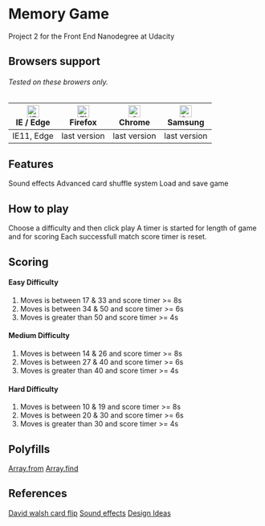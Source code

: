 # Memory Game
Project 2 for the Front End Nanodegree at Udacity
## Browsers support
###### Tested on these browers only.
| [<img src="https://raw.githubusercontent.com/alrra/browser-logos/master/src/edge/edge_48x48.png" alt="IE / Edge" width="24px" height="24px" />](http://godban.github.io/browsers-support-badges/)</br>IE / Edge | [<img src="https://raw.githubusercontent.com/alrra/browser-logos/master/src/firefox/firefox_48x48.png" alt="Firefox" width="24px" height="24px" />](http://godban.github.io/browsers-support-badges/)</br>Firefox | [<img src="https://raw.githubusercontent.com/alrra/browser-logos/master/src/chrome/chrome_48x48.png" alt="Chrome" width="24px" height="24px" />](http://godban.github.io/browsers-support-badges/)</br>Chrome | [<img src="https://raw.githubusercontent.com/alrra/browser-logos/master/src/samsung-internet/samsung-internet_48x48.png" alt="Samsung" width="24px" height="24px" />](http://godban.github.io/browsers-support-badges/)</br>Samsung |
| --------- | --------- | --------- | --------- |
| IE11, Edge| last version| last version| last version
## Features
Sound effects
Advanced card shuffle system
Load and save game

## How to play
Choose a difficulty and then click play
A timer is started for length of game and for scoring
Each successfull match score timer is reset.
## Scoring
#### Easy Difficulty
1. Moves is between 17 & 33 and score timer >= 8s
2. Moves is between 34 & 50 and score timer >= 6s
3. Moves is greater than 50 and score timer >= 4s

#### Medium Difficulty
1. Moves is between 14 & 26 and score timer >= 8s
2. Moves is between 27 & 40 and score timer >= 6s
3. Moves is greater than 40 and score timer >= 4s

#### Hard Difficulty
1. Moves is between 10 & 19 and score timer >= 8s
2. Moves is between 20 & 30 and score timer >= 6s
3. Moves is greater than 30 and score timer >= 4s

## Polyfills
[Array.from](https://developer.mozilla.org/en-US/docs/Web/JavaScript/Reference/Global_Objects/Array/from#Polyfill "Array.from")
[Array.find](https://developer.mozilla.org/en-US/docs/Web/JavaScript/Reference/Global_Objects/Array/find#Polyfill "Array.find")

## References
[David walsh card flip](https://davidwalsh.name/css-flip "David walsh card flip")
[Sound effects](https://www.zapsplat.com/ "Sound effects")
[Design Ideas](https://material.io/ "Design Ideas")